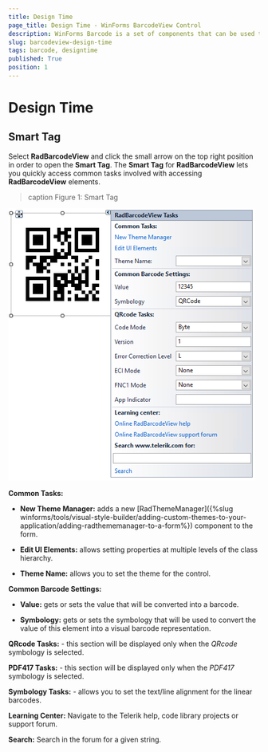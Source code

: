 ```yaml
---
title: Design Time
page_title: Design Time - WinForms BarcodeView Control
description: WinForms Barcode is a set of components that can be used to create, show and read barcodes. Learn how to use its Design Time feature. 
slug: barcodeview-design-time 
tags: barcode, designtime
published: True
position: 1 
---
```


# Design Time

## Smart Tag

Select **RadBarcodeView** and click the small arrow on the top right position in order to open the __Smart Tag__. The __Smart Tag__ for **RadBarcodeView** lets you quickly access common tasks involved with accessing **RadBarcodeView** elements.

>caption Figure 1: Smart Tag

![WinForms RadBarcodeView Smart Tag](images/barcode-design-time001.png)

**Common Tasks:**

* **New Theme Manager:** adds a new [RadThemeManager]({%slug winforms/tools/visual-style-builder/adding-custom-themes-to-your-application/adding-radthememanager-to-a-form%}) component to the form.
            
* **Edit UI Elements:** allows setting properties at multiple levels of the class hierarchy.
            
* **Theme Name:** allows you to set the theme for the control.

**Common Barcode Settings:**

* **Value:** gets or sets the value that will be converted into a barcode.

* **Symbology:** gets or sets the symbology that will be used to convert the value of this element into a visual barcode representation.

**QRcode Tasks:** - this section will be displayed only when the *QRcode* symbology is selected.

**PDF417 Tasks:** - this section will be displayed only when the *PDF417* symbology is selected.

**Symbology Tasks:** - allows you to set the text/line alignment for the linear barcodes.

**Learning Center:** Navigate to the Telerik help, code library projects or support forum.

**Search:** Search in the forum for a given string. 
        
